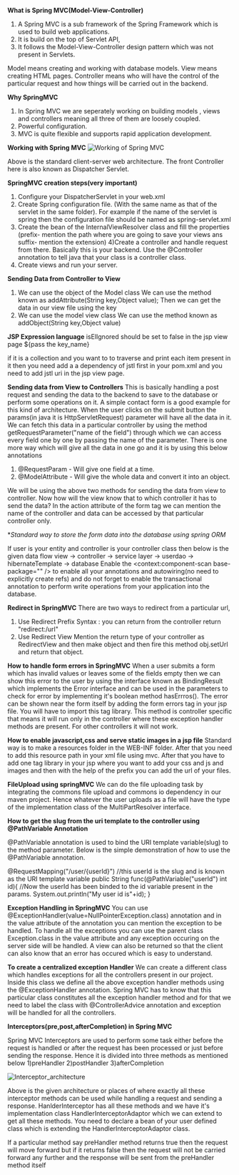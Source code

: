 **What is Spring MVC(Model-View-Controller)**

1) A  Spring MVC is a sub framework of the Spring Framework which is used to build web applications.
2) It is build on the top of Servlet API,
3) It follows the Model-View-Controller design pattern which was not present in Servlets.

Model means creating and working with database models.
View means creating HTML pages.
Controller means who will have the control of the particular request and how things will be carried out in the backend.

**Why SpringMVC**
1) In Spring MVC we are seperately working on building models , views and controllers meaning all three of them are loosely coupled.
2) Powerful configuration.
3) MVC is quite flexible and supports rapid application development.


**Working with Spring MVC**
![Working of Spring MVC](https://user-images.githubusercontent.com/74822210/195158921-b6b123e6-a1ce-4952-a43c-6eeedc976ccc.jpg)

Above is the standard client-server web architecture. The front Controller here is also known as Dispatcher Servlet.


**SpringMVC creation steps(very important)**
1) Configure your DispatcherServlet in your web.xml
2) Create Spring configuration file. (With the same name as that of the servlet in the same folder). For example if the name of the servlet is spring then
the configuration file should be named as spring-servlet.xml
3) Create the bean of the InternalViewResolver class and fill the properties (prefix- mention the path where you are going to save your views ans suffix- mention the 
extension)
4)Create a controller and handle request from there. Basically this is your backend. Use the @Controller annotation to tell java that your class is a controller class.
5) Create views and run your server.


**Sending Data from Controller to View**

1) We can use the object of the Model class
  We can use the method known as addAttribute(String key,Object value);
  Then we can get the data in our view file using the key
2) We can use the model view class 
  We can use the method known as addObject(String key,Object value)
  
 **JSP Expression language**
 isElIgnored should be set to false in the jsp view page
 ${pass the key_name} 
 
 if it is a collection and you want to to traverse and print each item present in it then
 you need add a a dependency of jstl first in your pom.xml
 and you need to add jstl uri in the jsp view page.
 
 
 
 **Sending data from View to Controllers**
 This is basically handling a post request and sending the data to the backend to save to the database or perform some operations on it.
 A simple contact form is a good example for this kind of architecture.
 When the user clicks on the submit button the params(in java it is HttpServletRequest) parameter will have all the data in it.
 We can fetch this data in a particular controller by using the method getRequestParameter("name of the field") through which we can access every field one by one by
 passing the name of the parameter.
 There is one more way which will give all the data in one go and it is by using this below annotations
 1) @RequestParam - Will give one field at a time.
 2) @ModelAttribute - Will give the whole data and convert it into an object.

We will be using the above two methods for sending the data from view to controller.
Now how will the view know that to which controller it has to send the data?
In the action attribute of the form tag we can mention the name of the controller and data can be accessed by that particular controller only.


**Standard way to store the form data into the database using spring ORM*

If user is your entity and controller is your controller class then below is the given data flow
view -> controller -> service layer -> userdao -> hibernateTemplate -> database
Enable the <context:component-scan base-package="" /> to enable all your annotations and autowiring(no need to explicitly create refs)
and do not forget to enable the transactional annotation to perform write operations from your application into the database.


**Redirect in SpringMVC**
There are two ways to redirect from a particular url,
1) Use Redirect Prefix 
    Syntax : you can return from the controller return "redirect:/url"
 2) Use Redirect View
  Mention the return type of your controller as RedirectView and then make object and then fire this method obj.setUrl and return that object.
  
  
  
  
  **How to handle form errors in SpringMVC**
  When a user submits a form which has invalid values or leaves some of the fields empty then we can show this error to the user by using the interface known as 
  BindingResult which implements the Error interface and can be used in the parameters to check for error by implementing it's boolean method hasErrros().
  The error can be shown near the form itself by adding the form errors tag in your jsp file. You will have to import this tag library. This method is controller
  specific that means it will run only in the controller where these exception handler methods are present. For other controllers it will not work. 
   
  
  **How to enable javascript,css and serve static images in a jsp file**
 Standard way is to make a resources folder in the WEB-INF folder. After that you need to add this resource path in your xml file using mvc. After that you have to
 add one tag library in your jsp where you want to add your css and js and images and then with the help of the prefix you can add the url of your files.
 
 
 **FileUpload using springMVC**
 We can do the file uploading task by integrating the commons file upload and commons io dependency in our maven project. Hence whatever the user uploads as a file 
 will have the type of the implementation class of the MultiPartResolver interface.
 
 
 **How to get the slug from the uri template to the controller using @PathVariable Annotation**
 
@PathVariable annotation is used to bind the URI template variable(slug) to the method parameter. Below is the simple demonstration of how to use the @PathVariable
annotation.

@RequestMapping("/user/{userId}")   //this userId is the slug and is known as the URI template variable
public String func(@PathVariable("userId") int id){      //Now the userId has been binded to the id variable present in the params.
  System.out.println("My user id is"+id);
}



**Exception Handling in SpringMVC**
You can use @ExceptionHandler(value=NullPointerException.class) annotation and in the value attribute of the annotation you can mention the exception to be handled.
To handle all the exceptions you can use the parent class Exception.class in the value attribute and any exception occuring on the server side will be handled. A view
can also be returned so that the client can also know that an error has occured which is easy to understand.

 **To create a centralized exception Handler**
 We can create a different class which handles exceptions for all the controllers present in our project. Inside this class we define all the above exception handler
 methods using the @ExceptionHandler annotation. Spring MVC has to know that this particular class constitutes all the exception handler method and for that we need to
 label the class with @ControllerAdvice annotation and exception will be handled for all the controllers.
 
 
 
 **Interceptors(pre,post,afterCompletion) in Spring MVC**
 
 Spring MVC Interceptors are used to perform some task either before the request is handled or after the request has been processed or just before sending the response. Hence it is divided into three methods as mentioned below
 1)preHandler
 2)postHandler
 3)afterCompletion
 
 ![Interceptor_architecture](https://user-images.githubusercontent.com/74822210/196161589-7985b716-0032-4fc6-a8a4-d3ca9e7a7ffd.jpg)
 
 Above is the given architecture or places of where exactly all these interceptor methods can be used while handling a request and sending a response.
 HanlderInterceptor has all these methods and we have it's implementation class HandlerInterceptorAdaptor which we can extend to get all these methods. You need to declare a bean of your user defined class which is extending the HandlerInterceptorAdaptor class.
 
 If  a particular method say preHandler method returns true then the request will move forward but if it returns false then the request will not be carried forward any
 further and the response will be sent from the preHandler method itself


 

